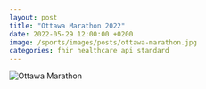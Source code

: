 ```yaml
---
layout: post
title: "Ottawa Marathon 2022"
date: 2022-05-29 12:00:00 +0200
image: /sports/images/posts/ottawa-marathon.jpg
categories: fhir healthcare api standard
---
```


![Ottawa Marathon](/sports/images/posts/ottawa-marathon.jpg)